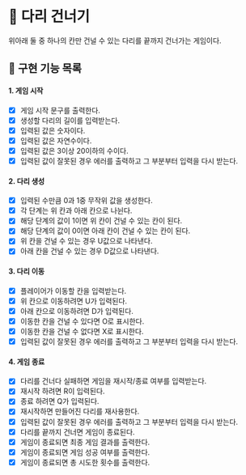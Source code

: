 # 🌉 다리 건너기

위아래 둘 중 하나의 칸만 건널 수 있는 다리를 끝까지 건너가는 게임이다.

## 🎯 구현 기능 목록

#### 1. 게임 시작

- [x] 게임 시작 문구를 출력한다.
- [x] 생성할 다리의 길이를 입력받는다.
- [x] 입력된 값은 숫자이다.
- [x] 입력된 값은 자연수이다.
- [x] 입력된 값은 3이상 20이하의 수이다.
- [x] 입력된 값이 잘못된 경우 에러를 출력하고 그 부분부터 입력을 다시 받는다.

#### 2. 다리 생성

- [x] 입력된 수만큼 0과 1중 무작위 값을 생성한다.
- [x] 각 단계는 위 칸과 아래 칸으로 나뉜다.
- [x] 해당 단계의 값이 1이면 위 칸이 건널 수 있는 칸이 된다.
- [x] 해당 단계의 값이 0이면 아래 칸이 건널 수 있는 칸이 된다.
- [x] 위 칸을 건널 수 있는 경우 U값으로 나타낸다.
- [x] 아래 칸을 건널 수 있는 경우 D값으로 나타낸다.

#### 3. 다리 이동

- [x] 플레이어가 이동할 칸을 입력받는다.
- [x] 위 칸으로 이동하려면 U가 입력된다.
- [x] 아래 칸으로 이동하려면 D가 입력된다.
- [x] 이동한 칸을 건널 수 있다면 O로 표시한다.
- [x] 이동한 칸을 건널 수 없다면 X로 표시한다.
- [x] 입력된 값이 잘못된 경우 에러를 출력하고 그 부분부터 입력을 다시 받는다.

#### 4. 게임 종료

- [x] 다리를 건너다 실패하면 게임을 재시작/종료 여부를 입력받는다.
- [x] 재시작 하려면 R이 입력된다.
- [x] 종료 하려면 Q가 입력된다.
- [x] 재시작하면 만들어진 다리를 재사용한다.
- [x] 입력된 값이 잘못된 경우 에러를 출력하고 그 부분부터 입력을 다시 받는다.
- [x] 다리를 끝까지 건너면 게임이 종료된다.
- [x] 게임이 종료되면 최종 게임 결과를 출력한다.
- [x] 게임이 종료되면 게임 성공 여부를 출력한다.
- [x] 게임이 종료되면 총 시도한 횟수를 출력한다.
